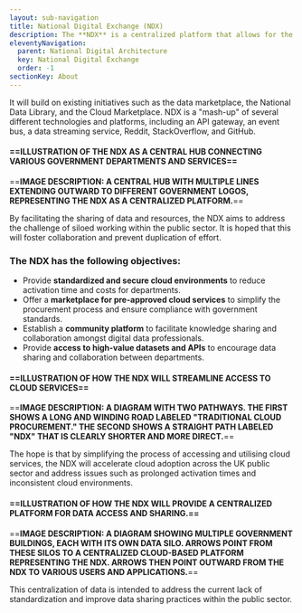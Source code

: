 ```yaml
---
layout: sub-navigation
title: National Digital Exchange (NDX)
description: The **NDX** is a centralized platform that allows for the streamlined access and utilization of data and digital services across the public sector.
eleventyNavigation:
  parent: National Digital Architecture
  key: National Digital Exchange
  order: -1
sectionKey: About
---
```


It will build on existing initiatives such as the data marketplace, the National Data Library, and the Cloud Marketplace. NDX is a "mash-up" of several different technologies and platforms, including an API gateway, an event bus, a data streaming service, Reddit, StackOverflow, and GitHub.

#### ==**ILLUSTRATION OF THE NDX AS A CENTRAL HUB CONNECTING VARIOUS GOVERNMENT DEPARTMENTS AND SERVICES**==

==**IMAGE DESCRIPTION: A CENTRAL HUB WITH MULTIPLE LINES EXTENDING OUTWARD TO DIFFERENT GOVERNMENT LOGOS, REPRESENTING THE NDX AS A CENTRALIZED PLATFORM.**==

By facilitating the sharing of data and resources, the NDX aims to address the challenge of siloed working within the public sector. It is hoped that this will foster collaboration and prevent duplication of effort.

### The NDX has the following objectives:

- Provide **standardized and secure cloud environments** to reduce activation time and costs for departments.
- Offer a **marketplace for pre-approved cloud services** to simplify the procurement process and ensure compliance with government standards.
- Establish a **community platform** to facilitate knowledge sharing and collaboration amongst digital data professionals.
- Provide **access to high-value datasets and APIs** to encourage data sharing and collaboration between departments.

#### ==**ILLUSTRATION OF HOW THE NDX WILL STREAMLINE ACCESS TO CLOUD SERVICES**==

==**IMAGE DESCRIPTION: A DIAGRAM WITH TWO PATHWAYS. THE FIRST SHOWS A LONG AND WINDING ROAD LABELED "TRADITIONAL CLOUD PROCUREMENT." THE SECOND SHOWS A STRAIGHT PATH LABELED "NDX" THAT IS CLEARLY SHORTER AND MORE DIRECT.**==

The hope is that by simplifying the process of accessing and utilising cloud services, the NDX will accelerate cloud adoption across the UK public sector and address issues such as prolonged activation times and inconsistent cloud environments.

#### ==**ILLUSTRATION OF HOW THE NDX WILL PROVIDE A CENTRALIZED PLATFORM FOR DATA ACCESS AND SHARING.**==

==**IMAGE DESCRIPTION: A DIAGRAM SHOWING MULTIPLE GOVERNMENT BUILDINGS, EACH WITH ITS OWN DATA SILO. ARROWS POINT FROM THESE SILOS TO A CENTRALIZED CLOUD-BASED PLATFORM REPRESENTING THE NDX. ARROWS THEN POINT OUTWARD FROM THE NDX TO VARIOUS USERS AND APPLICATIONS.**==

This centralization of data is intended to address the current lack of standardization and improve data sharing practices within the public sector.
